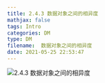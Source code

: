 ```yaml
---
title: 2.4.3 数据对象之间的相异度
mathjax: false
tags: Intro
categories: DM
type: DM
filename:  数据对象之间的相异度
date: 2021-05-25 22:53:47
---
```


<!--more -->

![2.4.3 数据对象之间的相异度](https://changzhi.space/uploads/DM-INTRO/2.4.3%20%E6%95%B0%E6%8D%AE%E5%AF%B9%E8%B1%A1%E4%B9%8B%E9%97%B4%E7%9A%84%E7%9B%B8%E5%BC%82%E5%BA%A6.svg)

